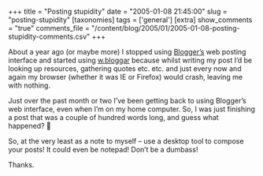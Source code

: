+++
title = "Posting stupidity"
date = "2005-01-08 21:45:00"
slug = "posting-stupidity"
[taxonomies]
tags = ['general']
[extra]
show_comments = "true"
comments_file = "/content/blog/2005/01/2005-01-08-posting-stupidity-comments.csv"
+++

About a year ago (or maybe more) I stopped using [Blogger’s](http://www.blogger.com/) web posting interface and started using [w.bloggar](http://www.wbloggar.com) because whilst writing my post I’d be looking up resources, gathering quotes etc. etc. and just every now and again my browser (whether it was IE or Firefox) would crash, leaving me with nothing.

Just over the past month or two I’ve been getting back to using Blogger’s web interface, even when I’m on my home computer. So, I was just finishing a post that was a couple of hundred words long, and guess what happened? 🙂

So, at the very least as a note to myself – use a desktop tool to compose your posts! It could even be notepad! Don’t be a dumbass!

Thanks.
